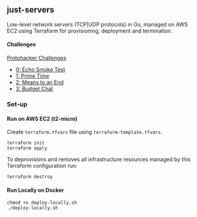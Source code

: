 ## just-servers

Low-level network servers (TCP|UDP protocols) in Go, managed on AWS EC2 using Terraform for provisioning, deployment and termination.

#### Challenges
[Protohacker Challenges](https://protohackers.com)

- [0: Echo Smoke Test](https://github.com/thisisadityapatel/just-servers/tree/main/servers/echo)
- [1: Prime Time](https://github.com/thisisadityapatel/just-servers/tree/main/servers/primetime)
- [2: Means to an End](https://github.com/thisisadityapatel/just-servers/tree/main/servers/means_to_an_end)
- [3: Budget Chat](https://github.com/thisisadityapatel/just-servers/tree/main/servers/budget_chat)

### Set-up

#### Run on AWS EC2 (t2-micro)
Create `terraform.tfvars` file using `terraform-template.tfvars`.
```shell
terraform init
terraform apply
```

To deprovisions and removes all infrastructure resources managed by this Terraform configuration run:
```shell
terraform destroy
```

#### Run Locally on Docker
```shell
chmod +x deploy-locally.sh
./deploy-locally.sh
```
